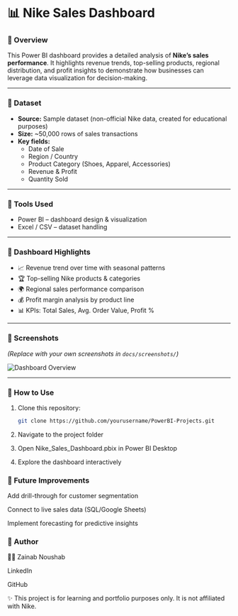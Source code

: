 # 📊 Nike Sales Dashboard  

### 🔹 Overview  
This Power BI dashboard provides a detailed analysis of **Nike’s sales performance**. It highlights revenue trends, top-selling products, regional distribution, and profit insights to demonstrate how businesses can leverage data visualization for decision-making.  

---

### 🔹 Dataset  
- **Source:** Sample dataset (non-official Nike data, created for educational purposes)  
- **Size:** ~50,000 rows of sales transactions  
- **Key fields:**  
  - Date of Sale  
  - Region / Country  
  - Product Category (Shoes, Apparel, Accessories)  
  - Revenue & Profit  
  - Quantity Sold  

---

### 🔹 Tools Used  
- Power BI – dashboard design & visualization  
- Excel / CSV – dataset handling  

---

### 🔹 Dashboard Highlights  
- 📈 Revenue trend over time with seasonal patterns  
- 🏆 Top-selling Nike products & categories  
- 🌍 Regional sales performance comparison  
- 💰 Profit margin analysis by product line  
- 📊 KPIs: Total Sales, Avg. Order Value, Profit %  

---

### 🔹 Screenshots  
*(Replace with your own screenshots in `docs/screenshots/`)*  

![Dashboard Overview](Screenshots)  

---

### 🔹 How to Use  
1. Clone this repository:  
   ```bash
   git clone https://github.com/yourusername/PowerBI-Projects.git
2. Navigate to the project folder

3. Open Nike_Sales_Dashboard.pbix in Power BI Desktop

4. Explore the dashboard interactively

### 🔹 Future Improvements

Add drill-through for customer segmentation

Connect to live sales data (SQL/Google Sheets)

Implement forecasting for predictive insights

### 🔹 Author

👩‍💻 Zainab Noushab

LinkedIn

GitHub

✨ This project is for learning and portfolio purposes only. It is not affiliated with Nike.


